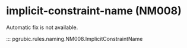 # implicit-constraint-name (NM008)

Automatic fix is not available.

::: pgrubic.rules.naming.NM008.ImplicitConstraintName
